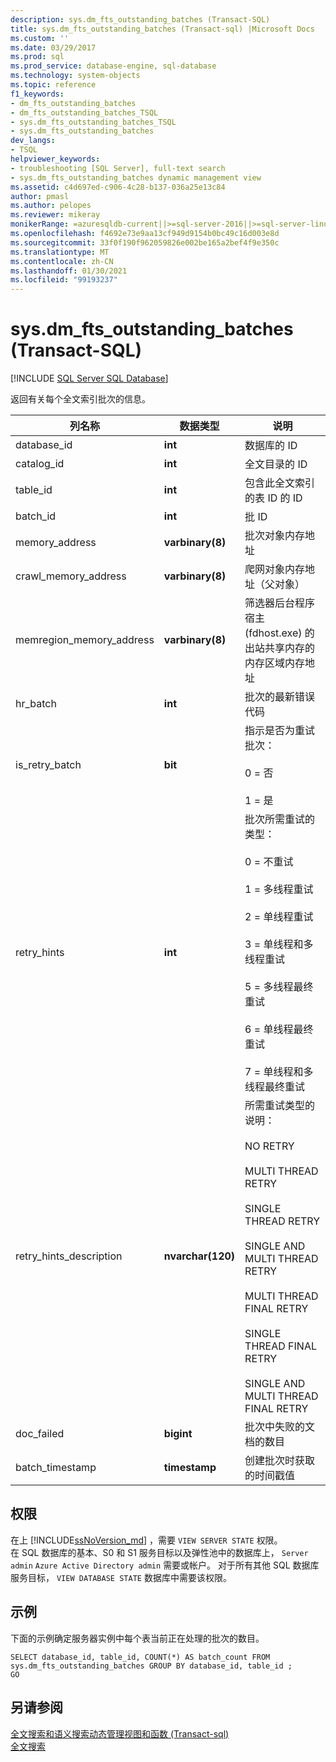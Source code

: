 ```yaml
---
description: sys.dm_fts_outstanding_batches (Transact-SQL)
title: sys.dm_fts_outstanding_batches (Transact-sql) |Microsoft Docs
ms.custom: ''
ms.date: 03/29/2017
ms.prod: sql
ms.prod_service: database-engine, sql-database
ms.technology: system-objects
ms.topic: reference
f1_keywords:
- dm_fts_outstanding_batches
- dm_fts_outstanding_batches_TSQL
- sys.dm_fts_outstanding_batches_TSQL
- sys.dm_fts_outstanding_batches
dev_langs:
- TSQL
helpviewer_keywords:
- troubleshooting [SQL Server], full-text search
- sys.dm_fts_outstanding_batches dynamic management view
ms.assetid: c4d697ed-c906-4c28-b137-036a25e13c84
author: pmasl
ms.author: pelopes
ms.reviewer: mikeray
monikerRange: =azuresqldb-current||>=sql-server-2016||>=sql-server-linux-2017||=azuresqldb-mi-current
ms.openlocfilehash: f4692e73e9aa13cf949d9154b0bc49c16d003e8d
ms.sourcegitcommit: 33f0f190f962059826e002be165a2bef4f9e350c
ms.translationtype: MT
ms.contentlocale: zh-CN
ms.lasthandoff: 01/30/2021
ms.locfileid: "99193237"
---
```

# <a name="sysdm_fts_outstanding_batches-transact-sql"></a>sys.dm_fts_outstanding_batches (Transact-SQL)
[!INCLUDE [SQL Server SQL Database](../../includes/applies-to-version/sql-asdb.md)]

  返回有关每个全文索引批次的信息。  
  
  |列名称|数据类型|说明|  
|-----------------|---------------|-----------------|  
|database_id|**int**|数据库的 ID|  
|catalog_id|**int**|全文目录的 ID|  
|table_id|**int**|包含此全文索引的表 ID 的 ID|  
|batch_id|**int**|批 ID|  
|memory_address|**varbinary(8)**|批次对象内存地址|  
|crawl_memory_address|**varbinary(8)**|爬网对象内存地址（父对象）|  
|memregion_memory_address|**varbinary(8)**|筛选器后台程序宿主 (fdhost.exe) 的出站共享内存的内存区域内存地址|  
|hr_batch|**int**|批次的最新错误代码|  
|is_retry_batch|**bit**|指示是否为重试批次：<br /><br /> 0 = 否<br /><br /> 1 = 是|  
|retry_hints|**int**|批次所需重试的类型：<br /><br /> 0 = 不重试<br /><br /> 1 = 多线程重试<br /><br /> 2 = 单线程重试<br /><br /> 3 = 单线程和多线程重试<br /><br /> 5 = 多线程最终重试<br /><br /> 6 = 单线程最终重试<br /><br /> 7 = 单线程和多线程最终重试|  
|retry_hints_description|**nvarchar(120)**|所需重试类型的说明：<br /><br /> NO RETRY<br /><br /> MULTI THREAD RETRY<br /><br /> SINGLE THREAD RETRY<br /><br /> SINGLE AND MULTI THREAD RETRY<br /><br /> MULTI THREAD FINAL RETRY<br /><br /> SINGLE THREAD FINAL RETRY<br /><br /> SINGLE AND MULTI THREAD FINAL RETRY|  
|doc_failed|**bigint**|批次中失败的文档的数目|  
|batch_timestamp|**timestamp**|创建批次时获取的时间戳值|  
  
## <a name="permissions"></a>权限  

在上 [!INCLUDE[ssNoVersion_md](../../includes/ssnoversion-md.md)] ，需要 `VIEW SERVER STATE` 权限。   
在 SQL 数据库的基本、S0 和 S1 服务目标以及弹性池中的数据库上， `Server admin` `Azure Active Directory admin` 需要或帐户。 对于所有其他 SQL 数据库服务目标， `VIEW DATABASE STATE` 数据库中需要该权限。   
  
## <a name="examples"></a>示例  
 下面的示例确定服务器实例中每个表当前正在处理的批次的数目。  
  
```  
SELECT database_id, table_id, COUNT(*) AS batch_count FROM sys.dm_fts_outstanding_batches GROUP BY database_id, table_id ;  
GO  
```  
  
## <a name="see-also"></a>另请参阅  
 [全文搜索和语义搜索动态管理视图和函数 &#40;Transact-sql&#41;](../../relational-databases/system-dynamic-management-views/full-text-and-semantic-search-dynamic-management-views-functions.md)   
 [全文搜索](../../relational-databases/search/full-text-search.md)  
  
  
